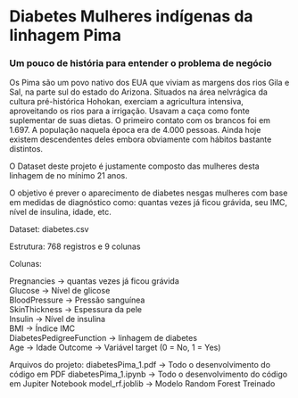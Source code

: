 # Diabetes Mulheres indígenas da linhagem Pima

### Um pouco de história para entender o problema de negócio

Os Pima são um povo nativo dos EUA que viviam as margens dos rios Gila e Sal, na parte sul do estado do Arizona. Situados na área nelvrágica da cultura pré-histórica Hohokan, exerciam a agricultura intensiva, aproveitando os rios para a irrigação. Usavam a caça como fonte suplementar de suas dietas. O primeiro contato com os brancos foi em 1.697. A população naquela época era de 4.000 pessoas. Ainda hoje existem descendentes deles embora obviamente com hábitos bastante distintos.

O Dataset deste projeto é justamente composto das mulheres desta linhagem de no mínimo 21 anos.

O objetivo é prever o aparecimento de diabetes nesgas mulheres com base em medidas de diagnóstico como: quantas vezes já ficou grávida, seu IMC, nível de insulina, idade, etc.

Dataset: diabetes.csv

Estrutura: 768 registros e 9 colunas

Colunas:

Pregnancies -> quantas vezes já ficou grávida            
Glucose -> Nível de glicose                    
BloodPressure -> Pressão sanguínea            
SkinThickness -> Espessura da pele           
Insulin -> Nível de insulina                   
BMI -> Índice IMC                    
DiabetesPedigreeFunction -> linhagem de diabetes                                                                                                                       
Age -> Idade
Outcome -> Variável target (0 = No, 1 = Yes)

Arquivos do projeto: 
diabetesPima_1.pdf -> Todo o desenvolvimento do código em PDF
diabetesPima_1.ipynb -> Todo o desenvolvimento do código em Jupiter Notebook
model_rf.joblib -> Modelo Random Forest Treinado





